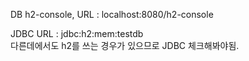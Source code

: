 DB h2-console, URL : localhost:8080/h2-console  

JDBC URL : jdbc:h2:mem:testdb  
다른데에서도 h2를 쓰는 경우가 있으므로 JDBC 체크해봐야됨.
